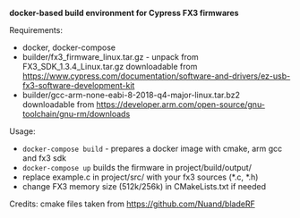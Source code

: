 **docker-based build environment for Cypress FX3 firmwares**

Requirements:
 - docker, docker-compose
 - builder/fx3_firmware_linux.tar.gz - unpack from FX3_SDK_1.3.4_Linux.tar.gz downloadable from 
 https://www.cypress.com/documentation/software-and-drivers/ez-usb-fx3-software-development-kit
 - builder/gcc-arm-none-eabi-8-2018-q4-major-linux.tar.bz2 downloadable from https://developer.arm.com/open-source/gnu-toolchain/gnu-rm/downloads
 
Usage:
 - `docker-compose build` - prepares a docker image with cmake, arm gcc and fx3 sdk
 - `docker-compose up` builds the firmware in project/build/output/
 - replace example.c in project/src/ with your fx3 sources (*.c, *.h)
 - change FX3 memory size (512k/256k) in CMakeLists.txt if needed
 
Credits:
    cmake files taken from https://github.com/Nuand/bladeRF